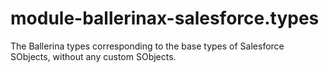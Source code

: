 # module-ballerinax-salesforce.types
The Ballerina types corresponding to the base types of Salesforce SObjects, without any custom SObjects.
